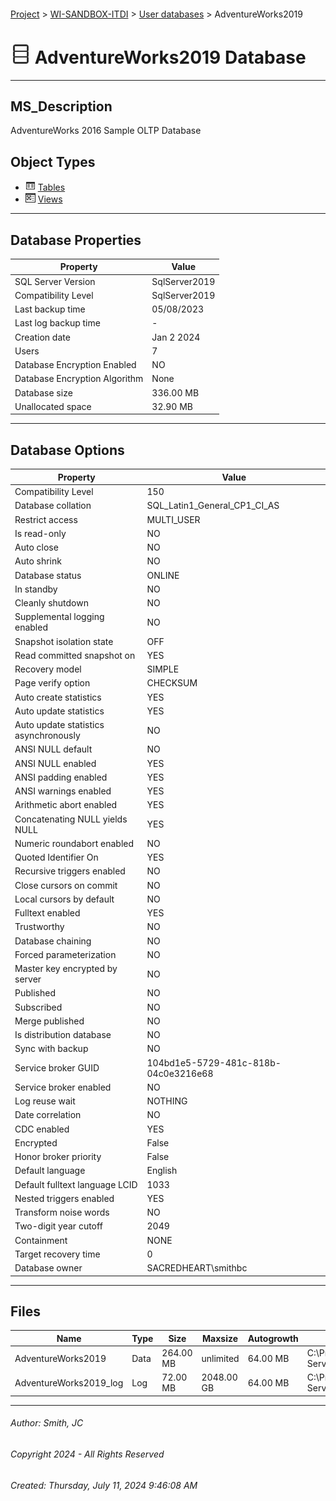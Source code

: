 #### 

[Project](../../../index.md) > [WI-SANDBOX-ITDI](../../index.md) > [User databases](../index.md) > AdventureWorks2019

# ![Database](../../../Images/ntDatabase.png) AdventureWorks2019 Database

---

## <a name="#description"></a>MS_Description

AdventureWorks 2016 Sample OLTP Database

## <a name="#objecttypes"></a>Object Types

* ![Tables](../../../Images/Table.png) [Tables](Tables/Tables.md)
* ![Views](../../../Images/View.png) [Views](Views/Views.md)


---

## <a name="#dbproperties"></a>Database Properties

| Property | Value |
|---|---|
| SQL Server Version | SqlServer2019 |
| Compatibility Level | SqlServer2019 |
| Last backup time | 05/08/2023 |
| Last log backup time | - |
| Creation date | Jan  2 2024  |
| Users | 7 |
| Database Encryption Enabled | NO |
| Database Encryption Algorithm | None |
| Database size | 336.00 MB |
| Unallocated space | 32.90 MB |


---

## <a name="#dboptions"></a>Database Options

| Property | Value |
|---|---|
| Compatibility Level | 150 |
| Database collation | SQL_Latin1_General_CP1_CI_AS |
| Restrict access | MULTI_USER |
| Is read-only | NO |
| Auto close | NO |
| Auto shrink | NO |
| Database status | ONLINE |
| In standby | NO |
| Cleanly shutdown | NO |
| Supplemental logging enabled | NO |
| Snapshot isolation state | OFF |
| Read committed snapshot on | YES |
| Recovery model | SIMPLE |
| Page verify option | CHECKSUM |
| Auto create statistics | YES |
| Auto update statistics | YES |
| Auto update statistics asynchronously | NO |
| ANSI NULL default | NO |
| ANSI NULL enabled | YES |
| ANSI padding enabled | YES |
| ANSI warnings enabled | YES |
| Arithmetic abort enabled | YES |
| Concatenating NULL yields NULL | YES |
| Numeric roundabort enabled | NO |
| Quoted Identifier On | YES |
| Recursive triggers enabled | NO |
| Close cursors on commit | NO |
| Local cursors by default | NO |
| Fulltext enabled | YES |
| Trustworthy | NO |
| Database chaining | NO |
| Forced parameterization | NO |
| Master key encrypted by server | NO |
| Published | NO |
| Subscribed | NO |
| Merge published | NO |
| Is distribution database | NO |
| Sync with backup | NO |
| Service broker GUID | 104bd1e5-5729-481c-818b-04c0e3216e68 |
| Service broker enabled | NO |
| Log reuse wait | NOTHING |
| Date correlation | NO |
| CDC enabled | YES |
| Encrypted | False |
| Honor broker priority | False |
| Default language | English |
| Default fulltext language LCID | 1033 |
| Nested triggers enabled | YES |
| Transform noise words | NO |
| Two-digit year cutoff | 2049 |
| Containment | NONE |
| Target recovery time | 0 |
| Database owner | SACREDHEART\\smithbc |


---

## <a name="#files"></a>Files

| Name | Type | Size | Maxsize | Autogrowth | File Name |
|---|---|---|---|---|---|
| AdventureWorks2019 | Data | 264.00 MB | unlimited | 64.00 MB | C:\\Program Files\\Microsoft SQL Server\\MSSQL15.MSSQLSERVER\\MSSQL\\DATA\\AdventureWorks2019.mdf |
| AdventureWorks2019_log | Log | 72.00 MB | 2048.00 GB | 64.00 MB | C:\\Program Files\\Microsoft SQL Server\\MSSQL15.MSSQLSERVER\\MSSQL\\DATA\\AdventureWorks2019_log.ldf |


---

###### Author:  Smith, JC

###### Copyright 2024 - All Rights Reserved

###### Created: Thursday, July 11, 2024 9:46:08 AM

